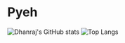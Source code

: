 # Pyeh

![Dhanraj's GitHub stats](https://github-readme-stats.vercel.app/api?username=dhanrajdc7&bg_color=30,e96443,904e95&title_color=fff&text_color=fff)
![Top Langs](https://github-readme-stats.vercel.app/api/top-langs/?username=dhanrajdc7&hide=TeX&layout=compact&bg_color=30,e96443,904e95&title_color=fff&text_color=fff)
